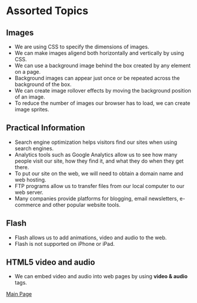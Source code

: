 #  Assorted Topics
## Images
- We are using CSS to specify the dimensions of images.
- We can make images aligend both horizontally and vertically by using CSS.
- We can use a background image behind the box created by any element on a page. 
- Background images can appear just once or be repeated across the background of the box.
- We can create image rollover effects by moving the background position of an image.
- To reduce the number of images our browser has to load, we can create image sprites.
## Practical Information
- Search engine optimization helps visitors find our sites when using search engines.
- Analytics tools such as Google Analytics allow us to see how many people visit our site, how they find it, and what they do when they get there.
- To put our site on the web, we will need to obtain a domain name and web hosting.
- FTP programs allow us to transfer files from our local computer to our web server.
- Many companies provide platforms for blogging, email newsletters, e-commerce and other popular website tools.
## Flash
- Flash allows us to add animations, video and audio to the web.
- Flash is not supported on iPhone or iPad.
## HTML5 video and audio
- We can embed video and audio into web pages by using **video & audio** tags. 

[Main Page](https://basma23.github.io/reading-notes/)
